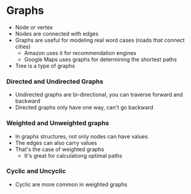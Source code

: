 # Graphs
- Node or vertex
- Nodes are connected with edges
- Graphs are useful for modeling real word cases (roads that connect cities)
  - Amazon uses it for recommendation engines
  - Google Maps uses graphs for determining the shortest paths
- Tree is a type of graphs

### Directed and Undirected Graphs
- Undirected graphs are bi-directional, you can traverse forward and backward
- Directed graphs only have one way, can't go backward

### Weighted and Unweighted graphs
- In graphs structures, not only nodes can have values
- The edges can also carry values
- That's the case of weighted graphs
  - It's great for calculationg optimal paths

### Cyclic and Uncyclic
- Cyclic are more common in weighted graphs